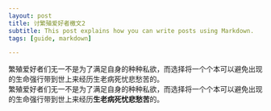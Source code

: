 ```yaml
---
layout: post
title: 讨繁殖爱好者檄文2
subtitle: This post explains how you can write posts using Markdown.
tags: [guide, markdown]

---
```


繁殖爱好者们无一不是为了满足自身的种种私欲，而选择将一个个本可以避免出现的生命强行带到世上来经历生老病死忧悲愁苦的。  
<span style="font-family: 'FangSong';">繁殖爱好者们无一不是为了满足自身的种种私欲，而选择将一个个本可以避免出现的生命强行带到世上来经历**生老病死忧悲愁苦**的。</span>
